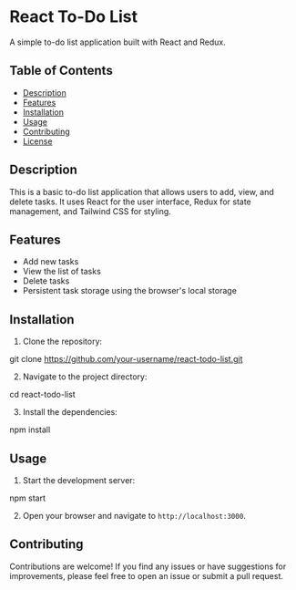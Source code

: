 # React To-Do List

A simple to-do list application built with React and Redux.

## Table of Contents

- [Description](#description)
- [Features](#features)
- [Installation](#installation)
- [Usage](#usage)
- [Contributing](#contributing)
- [License](#license)

## Description

This is a basic to-do list application that allows users to add, view, and delete tasks. It uses React for the user interface, Redux for state management, and Tailwind CSS for styling.

## Features

- Add new tasks
- View the list of tasks
- Delete tasks
- Persistent task storage using the browser's local storage

## Installation

1. Clone the repository:

git clone https://github.com/your-username/react-todo-list.git

2. Navigate to the project directory:

cd react-todo-list

3. Install the dependencies:

npm install


## Usage

1. Start the development server:

npm start

2. Open your browser and navigate to `http://localhost:3000`.

## Contributing

Contributions are welcome! If you find any issues or have suggestions for improvements, please feel free to open an issue or submit a pull request.

